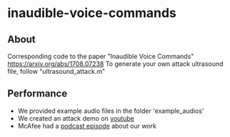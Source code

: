 # inaudible-voice-commands

## About
Corresponding code to the paper "Inaudible Voice Commands" https://arxiv.org/abs/1708.07238
To generate your own attack ultrasound file, follow "ultrasound_attack.m"

## Performance
* We provided example audio files in the folder 'example_audios'
* We created an attack demo on [youtube](https://www.youtube.com/watch?v=wF-DuVkQNQQ&feature=youtu.be)
* McAfee had a [podcast episode](https://hackablepodcast.com/episodes/high-frequency) about our work
